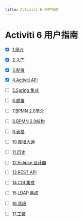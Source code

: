 ```yaml
---
title: Activiti 6 用户指南
---
```


# Activiti 6 用户指南

- [x] [1.简介](notes/01：1.简介.md)
- [x] [2.入门](notes/02：2.入门.md)
- [x] [3.配置](notes/03：3.配置.md)
- [x] [4.Activiti API](notes/04：4.Activiti%20API.md)
- [ ] [5.Spring 集成](notes/05：5.Spring%20集成.md)
- [ ] [6.部署](notes/06：6.部署.md)
- [ ] [7.BPMN 2.0简介](notes/07：7.BPMN%202.0简介.md)
- [ ] [8.BPMN 2.0结构](notes/08：8.BPMN%202.0结构.md)
- [ ] [9.表格](notes/09：9.表格.md)
- [ ] [10.摩根大通](notes/10：10.摩根大通.md)
- [ ] [11.历史](notes/11：11.历史.md)
- [ ] [12.Eclipse 设计器](notes/12：12.Eclipse%20设计器.md)
- [ ] [13.REST API](notes/13：13.REST%20API.md)
- [ ] [14.CDI 集成](notes/14：14.CDI%20集成.md)
- [ ] [15.LDAP 集成](notes/15：15.LDAP%20集成.md)
- [ ] [16.高级](notes/16：16.高级.md)
- [ ] [17.工装](notes/17：17.工装.md)

